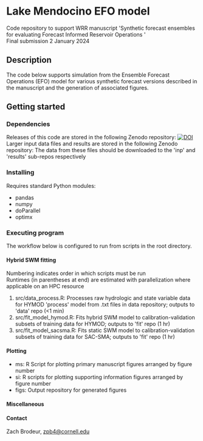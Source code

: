 # Lake Mendocino EFO model 
Code repository to support WRR manuscript 'Synthetic forecast ensembles for evaluating Forecast Informed Reservoir Operations '   
Final submission 2 January 2024

## Description
The code below supports simulation from the Ensemble Forecast Operations (EFO) model for various synthetic forecast versions described in the manuscript and the generation of associated figures.
## Getting started
### Dependencies
Releases of this code are stored in the following Zenodo repository: [![DOI](https://zenodo.org/badge/DOI/10.5281/zenodo.7702354.svg)](https://doi.org/10.5281/zenodo.7702354)
Larger input data files and results are stored in the following Zenodo repository: 
The data from these files should be downloaded to the 'inp' and 'results' sub-repos respectively 
### Installing
Requires standard Python modules:
* pandas
* numpy
* doParallel
* optimx
### Executing program
The workflow below is configured to run from scripts in the root directory.
#### Hybrid SWM fitting
Numbering indicates order in which scripts must be run  
Runtimes (in parentheses at end) are estimated with parallelization where applicable on an HPC resource 

1) src/data_process.R: Processes raw hydrologic and state variable data for HYMOD 'process' model from .txt files in data repository; outputs to 'data' repo (<1 min)
2) src/fit_model_hymod.R: Fits hybrid SWM model to calibration-validation subsets of training data for HYMOD; outputs to 'fit' repo (1 hr)
3) src/fit_model_sacsma.R: Fits static SWM model to calibration-validation subsets of training data for SAC-SMA; outputs to 'fit' repo (1 hr)



#### Plotting
- ms: R Script for plotting primary manuscript figures arranged by figure number
- si: R scripts for plotting supporting information figures arranged by figure number
- figs: Output repository for generated figures

#### Miscellaneous

#### Contact
Zach Brodeur, zpb4@cornell.edu

